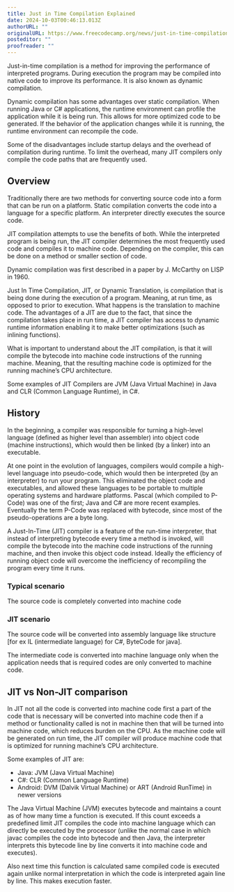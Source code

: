 ```yaml
---
title: Just in Time Compilation Explained
date: 2024-10-03T00:46:13.013Z
authorURL: ""
originalURL: https://www.freecodecamp.org/news/just-in-time-compilation-explained/
posteditor: ""
proofreader: ""
---
```


Just-in-time compilation is a method for improving the performance of interpreted programs. During execution the program may be compiled into native code to improve its performance. It is also known as dynamic compilation.

<!-- more -->

Dynamic compilation has some advantages over static compilation. When running Java or C# applications, the runtime environment can profile the application while it is being run. This allows for more optimized code to be generated. If the behavior of the application changes while it is running, the runtime environment can recompile the code.

Some of the disadvantages include startup delays and the overhead of compilation during runtime. To limit the overhead, many JIT compilers only compile the code paths that are frequently used.

## Overview

Traditionally there are two methods for converting source code into a form that can be run on a platform. Static compilation converts the code into a language for a specific platform. An interpreter directly executes the source code.

JIT compilation attempts to use the benefits of both. While the interpreted program is being run, the JIT compiler determines the most frequently used code and compiles it to machine code. Depending on the compiler, this can be done on a method or smaller section of code.

Dynamic compilation was first described in a paper by J. McCarthy on LISP in 1960.

Just In Time Compilation, JIT, or Dynamic Translation, is compilation that is being done during the execution of a program. Meaning, at run time, as opposed to prior to execution. What happens is the translation to machine code. The advantages of a JIT are due to the fact, that since the compilation takes place in run time, a JIT compiler has access to dynamic runtime information enabling it to make better optimizations (such as inlining functions).

What is important to understand about the JIT compilation, is that it will compile the bytecode into machine code instructions of the running machine. Meaning, that the resulting machine code is optimized for the running machine’s CPU architecture.

Some examples of JIT Compilers are JVM (Java Virtual Machine) in Java and CLR (Common Language Runtime), in C#.

## History

In the beginning, a compiler was responsible for turning a high-level language (defined as higher level than assembler) into object code (machine instructions), which would then be linked (by a linker) into an executable.

At one point in the evolution of languages, compilers would compile a high-level language into pseudo-code, which would then be interpreted (by an interpreter) to run your program. This eliminated the object code and executables, and allowed these languages to be portable to multiple operating systems and hardware platforms. Pascal (which compiled to P-Code) was one of the first; Java and C# are more recent examples. Eventually the term P-Code was replaced with bytecode, since most of the pseudo-operations are a byte long.

A Just-In-Time (JIT) compiler is a feature of the run-time interpreter, that instead of interpreting bytecode every time a method is invoked, will compile the bytecode into the machine code instructions of the running machine, and then invoke this object code instead. Ideally the efficiency of running object code will overcome the inefficiency of recompiling the program every time it runs.

### Typical scenario

The source code is completely converted into machine code

### JIT scenario

The source code will be converted into assembly language like structure \[for ex IL (intermediate language) for C#, ByteCode for java\].

The intermediate code is converted into machine language only when the application needs that is required codes are only converted to machine code.

## **JIT vs Non-JIT comparison**

In JIT not all the code is converted into machine code first a part of the code that is necessary will be converted into machine code then if a method or functionality called is not in machine then that will be turned into machine code, which reduces burden on the CPU. As the machine code will be generated on run time, the JIT compiler will produce machine code that is optimized for running machine’s CPU architecture.

Some examples of JIT are:

-   Java: JVM (Java Virtual Machine)
-   C#: CLR (Common Language Runtime)
-   Android: DVM (Dalvik Virtual Machine) or ART (Android RunTime) in newer versions

The Java Virtual Machine (JVM) executes bytecode and maintains a count as of how many time a function is executed. If this count exceeds a predefined limit JIT compiles the code into machine language which can directly be executed by the processor (unlike the normal case in which javac compiles the code into bytecode and then Java, the interpreter interprets this bytecode line by line converts it into machine code and executes).

Also next time this function is calculated same compiled code is executed again unlike normal interpretation in which the code is interpreted again line by line. This makes execution faster.